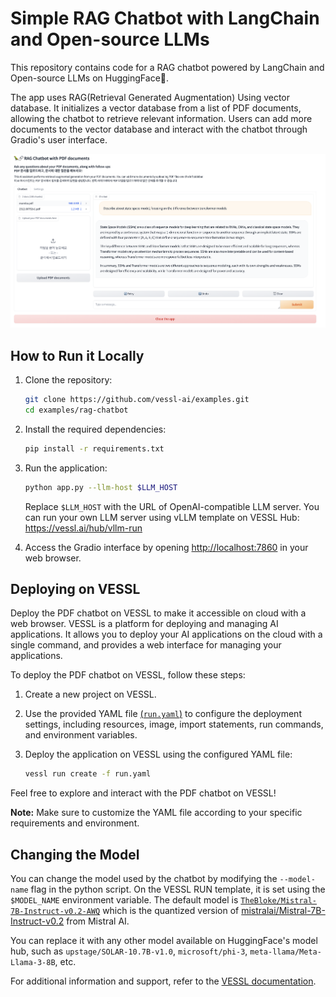 # Simple RAG Chatbot with LangChain and Open-source LLMs

This repository contains code for a RAG chatbot powered by LangChain and Open-source LLMs on HuggingFace🤗.

The app uses RAG(Retrieval Generated Augmentation) Using vector database. It initializes a vector database from a list of PDF documents, allowing the chatbot to retrieve relevant information. Users can add more documents to the vector database and interact with the chatbot through Gradio's user interface.

![screenshot](asset/screenshot.png)

## How to Run it Locally

1. Clone the repository:

   ```bash
   git clone https://github.com/vessl-ai/examples.git
   cd examples/rag-chatbot
   ```

1. Install the required dependencies:

   ```bash
   pip install -r requirements.txt
   ```

1. Run the application:

   ```bash
   python app.py --llm-host $LLM_HOST
   ```

   Replace `$LLM_HOST` with the URL of OpenAI-compatible LLM server. You can run your own LLM server using vLLM template on VESSL Hub: https://vessl.ai/hub/vllm-run

1. Access the Gradio interface by opening [http://localhost:7860](http://localhost:7860) in your web browser.

## Deploying on VESSL

Deploy the PDF chatbot on VESSL to make it accessible on cloud with a web browser. VESSL is a platform for deploying and managing AI applications. It allows you to deploy your AI applications on the cloud with a single command, and provides a web interface for managing your applications.

To deploy the PDF chatbot on VESSL, follow these steps:

1. Create a new project on VESSL.

2. Use the provided YAML file [(`run.yaml`)](./run.yaml) to configure the deployment settings, including resources, image, import statements, run commands, and environment variables.

3. Deploy the application on VESSL using the configured YAML file:

   ```bash
   vessl run create -f run.yaml
   ```

Feel free to explore and interact with the PDF chatbot on VESSL!

**Note:** Make sure to customize the YAML file according to your specific requirements and environment.

## Changing the Model

You can change the model used by the chatbot by modifying the `--model-name` flag in the python script. On the VESSL RUN template, it is set using the `$MODEL_NAME` environment variable. The default model is [`TheBloke/Mistral-7B-Instruct-v0.2-AWQ`](https://huggingface.co/TheBloke/Mistral-7B-Instruct-v0.2-AWQ) which is the quantized version of [mistralai/Mistral-7B-Instruct-v0.2](https://huggingface.co/mistralai/Mistral-7B-Instruct-v0.2) from Mistral AI.

You can replace it with any other model available on HuggingFace's model hub, such as `upstage/SOLAR-10.7B-v1.0`, `microsoft/phi-3`, `meta-llama/Meta-Llama-3-8B`, etc.

For additional information and support, refer to the [VESSL documentation](https://docs.vessl.ai/).
